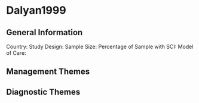 # Dalyan1999

## General Information
Country: 
Study Design: 
Sample Size: 
Percentage of Sample with SCI:
Model of Care: 

## Management Themes


## Diagnostic Themes
